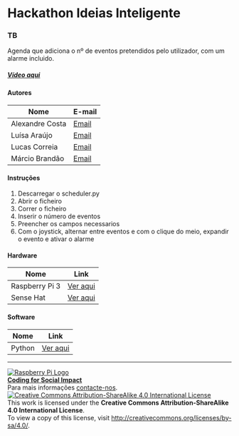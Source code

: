 ﻿# Hackathon Ideias Inteligente  

### TB

   Agenda que adiciona o nº de eventos pretendidos pelo utilizador, com um alarme incluido.
  
##### [Vídeo aqui](https://drive.google.com/file/d/0B_pUAOPBkih7WVd6MDZPRFZ3NWc/view?usp=sharing)  
  
#### Autores  

|Nome  |E-mail  |  
|---|---|    
|Alexandre Costa  |[Email](mailto:alexandrecosta400@gmail.com)  |  
|Luísa Araújo |[Email](mailto:lmpa.pt@gmail.com)  |  
|Lucas Correia  |[Email](mailto:lucasaacorreia@gmail.com)  |  
|Márcio Brandão |[Email](mailto:marciofranciscobrandao@hotmail.com)  |  

#### Instruções

1. Descarregar o scheduler.py
2. Abrir o ficheiro
3. Correr o ficheiro
4. Inserir o número de eventos
5. Preencher os campos necessarios
6. Com o joystick, alternar entre eventos e com o clique do meio, expandir o evento e ativar o alarme

#### Hardware  

|Nome  |Link  |  
|---|---|    
|Raspberry Pi 3  |[Ver aqui](http://www.raspberrypi.org)  |  
|Sense Hat  |[Ver aqui](https://www.raspberrypi.org/products/sense-hat/)  | 

#### Software  

|Nome  |Link  |  
|---|---|    
|Python  |[Ver aqui](https://www.python.org/)  |  


***  
[![Raspberry Pi Logo](https://upload.wikimedia.org/wikipedia/en/thumb/c/cb/Raspberry_Pi_Logo.svg/50px-Raspberry_Pi_Logo.svg.png)](http://raspberrypi.org)   
[**Coding for Social Impact**](http://codingforsocialimpact.fe.up.pt)  
Para mais informações [contacte-nos](mailto:hello@codingforsocialimpact.org.com).  
[![Creative Commons Attribution-ShareAlike 4.0 International License](https://licensebuttons.net/l/by-sa/4.0/88x31.png)](http://creativecommons.org/licenses/by-sa/4.0/)  
This work is licensed under the **Creative Commons Attribution-ShareAlike 4.0 International License**.  
To view a copy of this license, visit http://creativecommons.org/licenses/by-sa/4.0/.  
